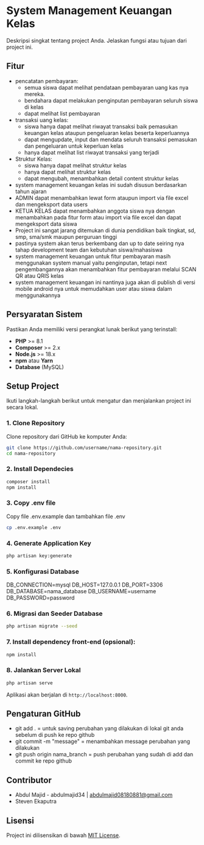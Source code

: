 # System Management Keuangan Kelas

Deskripsi singkat tentang project Anda. Jelaskan fungsi atau tujuan dari project ini.

## Fitur

- pencatatan pembayaran:
  - <SISWA> semua siswa dapat melihat pendataan pembayaran uang kas nya mereka.
  - <BENDAHARA> bendahara dapat melakukan penginputan pembayaran seluruh siswa di kelas
  - <KETUAKELAS> dapat melihat list pembayaran
- transaksi uang kelas:
  - <SISWA> siswa hanya dapat melihat riwayat transaksi baik pemasukan keuangan kelas ataupun pengeluaran kelas beserta keperluannya
  - <BENDAHARA> dapat mengupdate, input dan mendata seluruh transaksi pemasukan dan pengeluaran untuk keperluan kelas
  - <KETUAKELAS> hanya dapat melihat list riwayat transaksi yang terjadi
- Struktur Kelas:
  - <SISWA> siswa hanya dapat melihat struktur kelas
  - <BENDAHARA> hanya dapat melihat struktur kelas
  - <KETUAKELAS> dapat mengubah, menambahkan detail content struktur kelas
- system management keuangan kelas ini sudah disusun berdasarkan tahun ajaran
- ADMIN dapat menambahkan lewat form ataupun import via file excel dan mengeksport data users
- KETUA KELAS dapat menambahkan anggota siswa nya dengan menambahkan pada fitur form atau import via file excel dan dapat mengeksport data siswa
- Project ini sangat jarang ditemukan di dunia pendidikan baik tingkat, sd, smp, sma/smk maupun perguruan tinggi
- pastinya system akan terus berkembang dan up to date seiring nya tahap development team dan kebutuhan siswa/mahasiswa
- system management keuangan untuk fitur pembayaran masih menggunakan system manual yaitu penginputan, tetapi next pengembangannya akan menambahkan fitur pembayaran melalui SCAN QR atau QRIS kelas
- system management keuangan ini nantinya juga akan di publish di versi mobile android nya untuk memudahkan user atau siswa dalam menggunakannya

## Persyaratan Sistem

Pastikan Anda memiliki versi perangkat lunak berikut yang terinstall:

- **PHP** >= 8.1
- **Composer** >= 2.x
- **Node.js** >= 18.x
- **npm** atau **Yarn**
- **Database** (MySQL)

## Setup Project

Ikuti langkah-langkah berikut untuk mengatur dan menjalankan project ini secara lokal.

### 1. Clone Repository

Clone repository dari GitHub ke komputer Anda:

```bash
git clone https://github.com/username/nama-repository.git
cd nama-repository
```

### 2. Install Dependecies

```bash
composer install
npm install
```

### 3. Copy .env file

Copy file .env.example dan tambahkan file .env

```bash
cp .env.example .env
```

### 4. Generate Application Key

```bash
php artisan key:generate
```

### 5. Konfigurasi Database

DB_CONNECTION=mysql
DB_HOST=127.0.0.1
DB_PORT=3306
DB_DATABASE=nama_database
DB_USERNAME=username
DB_PASSWORD=password

### 6. Migrasi dan Seeder Database

```bash
php artisan migrate --seed
```

### 7. Install dependency front-end (opsional):

```bash
npm install
```

### 8. Jalankan Server Lokal

```bash
php artisan serve
```

Aplikasi akan berjalan di `http://localhost:8000`.

## Pengaturan GitHub

- git add . = untuk saving perubahan yang dilakukan di lokal git anda sebelum di push ke repo github
- git commit -m "message" = menambahkan message perubahan yang dilakukan
- git push origin nama_branch = push perubahan yang sudah di add dan commit ke repo github

## Contributor

- Abdul Majid - abdulmajid34 | abdulmajid08180881@gmail.com
- Steven Ekaputra

## Lisensi

Project ini dilisensikan di bawah [MIT License](LICENSE).
